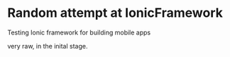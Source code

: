 # Random attempt at IonicFramework
Testing Ionic framework for building mobile apps

very raw, in the inital stage. 

